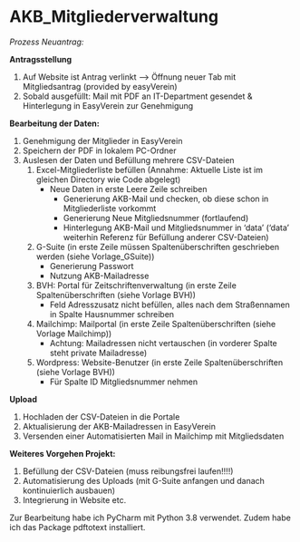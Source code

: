 # AKB_Mitgliederverwaltung

_Prozess Neuantrag:_

**Antragsstellung**
1. Auf Website ist Antrag verlinkt —> Öffnung neuer Tab mit Mitgliedsantrag (provided by easyVerein)
2. Sobald ausgefüllt: Mail mit PDF an IT-Department gesendet & Hinterlegung in EasyVerein zur Genehmigung

**Bearbeitung der Daten:**
1. Genehmigung der Mitglieder in EasyVerein
2. Speichern der PDF in lokalem PC-Ordner
3. Auslesen der Daten und Befüllung mehrere CSV-Dateien
    1. Excel-Mitgliederliste befüllen (Annahme: Aktuelle Liste ist im gleichen Directory wie Code abgelegt)
        - Neue Daten in erste Leere Zeile schreiben 
            - Generierung AKB-Mail und checken, ob diese schon in Mitgliederliste vorkommt
            - Generierung Neue Mitgliedsnummer (fortlaufend)
            - Hinterlegung AKB-Mail und Mitgliedsnummer in ‘data’ (‘data’ weiterhin Referenz für Befüllung anderer CSV-Dateien)
    2. G-Suite (in erste Zeile müssen Spaltenüberschriften geschrieben werden (siehe Vorlage_GSuite))
        - Generierung Passwort
        - Nutzung AKB-Mailadresse
    3. BVH: Portal für Zeitschriftenverwaltung (in erste Zeile Spaltenüberschriften (siehe Vorlage BVH))
        - Feld Adresszusatz nicht befüllen, alles nach dem Straßennamen in Spalte Hausnummer schreiben
    4. Mailchimp: Mailportal (in erste Zeile Spaltenüberschriften (siehe Vorlage Mailchimp))
        - Achtung: Mailadressen nicht vertauschen (in vorderer Spalte steht private Mailadresse)
    5. Wordpress: Website-Benutzer (in erste Zeile Spaltenüberschriften (siehe Vorlage BVH))
        - Für Spalte ID Mitgliedsnummer nehmen

**Upload**
1. Hochladen der CSV-Dateien in die Portale
2. Aktualisierung der AKB-Mailadressen in EasyVerein
3. Versenden einer Automatisierten Mail in Mailchimp mit Mitgliedsdaten

**Weiteres Vorgehen Projekt:**
1. Befüllung der CSV-Dateien (muss reibungsfrei laufen!!!!)
2. Automatisierung des Uploads (mit G-Suite anfangen und danach kontinuierlich ausbauen)
3. Integrierung in Website etc.



Zur Bearbeitung habe ich PyCharm mit Python 3.8 verwendet. Zudem habe ich das Package pdftotext installiert.
